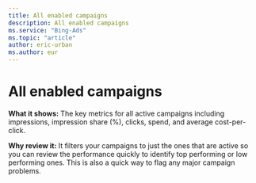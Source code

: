 ```yaml
---
title: All enabled campaigns
description: All enabled campaigns
ms.service: "Bing-Ads"
ms.topic: "article"
author: eric-urban
ms.author: eur
---
```


# All enabled campaigns

**What it shows:**  The key metrics for all active campaigns including impressions, impression share (%), clicks, spend, and average cost-per-click.

**Why review it:**  It filters your campaigns to just the ones that are active so you can review the performance quickly to identify top performing or low performing ones. This is also a quick way to flag any major campaign problems.


